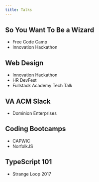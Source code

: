 ```yaml
---
title: Talks
---
```


## So You Want To Be a Wizard

- Free Code Camp
- Innovation Hackathon

## Web Design

- Innovation Hackathon
- HR DevFest
- Fullstack Academy Tech Talk

## VA ACM Slack

- Dominion Enterprises

## Coding Bootcamps

- CAPWIC
- NorfolkJS

## TypeScript 101

- Strange Loop 2017